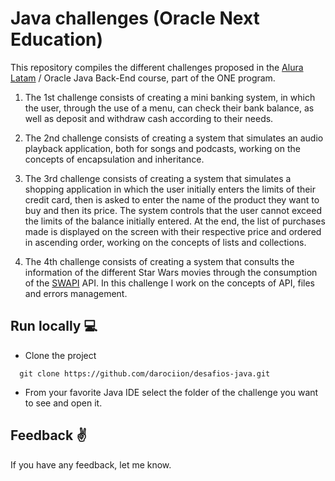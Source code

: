 # Java challenges (Oracle Next Education)


This repository compiles the different challenges proposed in the [Alura Latam](https://github.com/alura-es-cursos) / Oracle Java Back-End course, part of the ONE program.

1. The 1st challenge consists of creating a mini banking system, in which the user, through the use of a menu, can check their bank balance, as well as deposit and withdraw cash according to their needs.

2. The 2nd challenge consists of creating a system that simulates an audio playback application, both for songs and podcasts, working on the concepts of encapsulation and inheritance.

3. The 3rd challenge consists of creating a system that simulates a shopping application in which the user initially enters the limits of their credit card, then is asked to enter the name of the product they want to buy and then its price. The system controls that the user cannot exceed the limits of the balance initially entered. At the end, the list of purchases made is displayed on the screen with their respective price and ordered in ascending order, working on the concepts of lists and collections.

4. The 4th challenge consists of creating a system that consults the information of the different Star Wars movies through the consumption of the [SWAPI](https://swapi.dev/) API. In this challenge I work on the concepts of API, files and errors management.

## Run locally :computer:

* Clone the project

```code
  git clone https://github.com/darociion/desafios-java.git
```

* From your favorite Java IDE select the folder of the challenge you want to see and open it.

## Feedback :v:

If you have any feedback, let me know.
